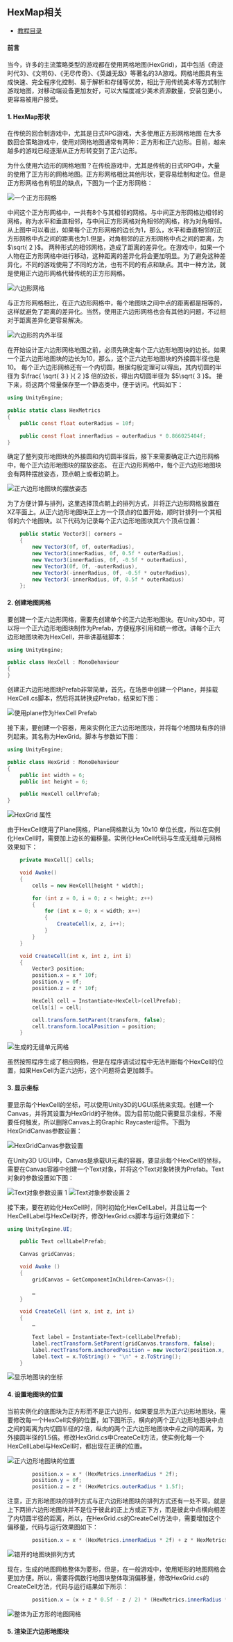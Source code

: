 ## HexMap相关
- [教程目录](https://catlikecoding.com/unity/tutorials/hex-map/)

#### 前言
当今，许多的主流策略类型的游戏都在使用网格地图(HexGrid)，其中包括《奇迹时代3》、《文明6》、《无尽传奇》、《英雄无敌》等著名的3A游戏。网格地图具有生成快速、完全程序化控制、易于解析和存储等优势，相比于用传统美术等方式制作游戏地图，对移动端设备更加友好，可以大幅度减少美术资源数量，安装包更小，更容易被用户接受。

#### 1. HexMap形状
在传统的回合制游戏中，尤其是日式RPG游戏，大多使用正方形网格地图
在大多数回合策略游戏中，使用对网格地图通常有两种：正方形和正六边形。目前，越来越多的游戏已经逐渐从正方形转变到了正六边形。

为什么使用六边形的网格地图？在传统游戏中，尤其是传统的日式RPG中，大量的使用了正方形的网格地图。正方形网格相比其他形状，更容易绘制和定位。但是正方形网格也有明显的缺点，下图为一个正方形网格：

![一个正方形网格](https://catlikecoding.com/unity/tutorials/hex-map/part-1/about-hexagons/square-grid.png)

中间这个正方形网格中，一共有8个与其相邻的网格。与中间正方形网格边相邻的网格，称为水平和垂直相邻，与中间正方形网格对角相邻的网格，称为对角相邻。
从上图中可以看出，如果每个正方形网格的边长为1，那么，水平和垂直相邻的正方形网格中点之间的距离也为1.但是，对角相邻的正方形网格中点之间的距离，为$\sqrt{ 2 }$。
两种形式的相邻网格，造成了距离的差异化。在游戏中，如果一个人物在正方形网格中进行移动，这种距离的差异化将会更加明显。为了避免这种差异化，不同的游戏使用了不同的方法，也有不同的有点和缺点。其中一种方法，就是使用正六边形网格代替传统的正方形网格。

![六边形网格](https://catlikecoding.com/unity/tutorials/hex-map/part-1/about-hexagons/hexagon-grid.png)

与正方形网格相比，在正六边形网格中，每个地图块之间中点的距离都是相等的，这样就避免了距离的差异化。当然，使用正六边形网格也会有其他的问题，不过相对于距离差异化更容易解决。

![六边形的内外半径](https://catlikecoding.com/unity/tutorials/hex-map/part-1/about-hexagons/hexagon.png)

在开始设计正六边形网格地图之前，必须先确定每个正六边形地图块的边长。如果一个正六边形地图块的边长为10，那么，这个正六边形地图块的外接圆半径也是10。
每个正六边形网格还有一个内切圆，根据勾股定理可以得出，其内切圆的半径为 $\frac{ \sqrt{ 3 } }{ 2 }$ 倍的边长，得出内切圆半径为 $5\sqrt{ 3 }$。
接下来，将这两个常量保存至一个静态类中，便于访问。代码如下：

```csharp
using UnityEngine;

public static class HexMetrics
{
	public const float outerRadius = 10f;

	public const float innerRadius = outerRadius * 0.866025404f;
}
```

确定了整列变形地图块的外接圆和内切圆半径后，接下来需要确定正六边形网格中，每个正六边形地图块的摆放姿态。
在正六边形网格中，每个正六边形地图块会有两种摆放姿态，顶点朝上或者边朝上。

![正六边形地图块的摆放姿态](https://catlikecoding.com/unity/tutorials/hex-map/part-1/about-hexagons/orientations.png)

为了方便计算与排列，这里选择顶点朝上的排列方式，并将正六边形网格放置在XZ平面上。从正六边形地图块正上方一个顶点的位置开始，顺时针排列一个其相邻的六个地图块。以下代码为记录每个正六边形地图块其六个顶点位置：

```csharp
    public static Vector3[] corners =
    {
        new Vector3(0f, 0f, outerRadius),
        new Vector3(innerRadius, 0f, 0.5f * outerRadius),
        new Vector3(innerRadius, 0f, -0.5f * outerRadius),
        new Vector3(0f, 0f, -outerRadius),
        new Vector3(-innerRadius, 0f, -0.5f * outerRadius),
        new Vector3(-innerRadius, 0f, 0.5f * outerRadius)
    };
```

#### 2. 创建地图网格
要创建一个正六边形网格，需要先创建单个的正六边形地图块。在Unity3D中，可以将一个正六边形地图块制作为Prefab，方便程序引用和统一修改。讲每个正六边形地图块称为HexCell，并串讲基础脚本：

```csharp
using UnityEngine;

public class HexCell : MonoBehaviour
{
}
```

创建正六边形地图块Prefab非常简单，首先，在场景中创建一个Plane，并挂载HexCell.cs脚本，然后将其转换成Prefab，结果如下图：

![使用plane作为HexCell Prefab](https://catlikecoding.com/unity/tutorials/hex-map/part-1/grid-construction/hex-cell-plane.png)

接下来，要创建一个容器，用来实例化正六边形地图块，并将每个地图块有序的排列起来。其名称为HexGrid。脚本与参数如下图：

```csharp
using UnityEngine;

public class HexGrid : MonoBehaviour
{
    public int width = 6;
    public int height = 6;

    public HexCell cellPrefab;
}
```

![HexGrid 属性](https://catlikecoding.com/unity/tutorials/hex-map/part-1/grid-construction/hex-grid.png)

由于HexCell使用了Plane网格，Plane网格默认为 10x10 单位长度，所以在实例化HexCell时，需要加上边长的偏移量。实例化HexCell代码与生成无缝单元网格效果如下：

```csharp
    private HexCell[] cells;

    void Awake()
    {
        cells = new HexCell[height * width];

        for (int z = 0, i = 0; z < height; z++)
        {
            for (int x = 0; x < width; x++)
            {
                CreateCell(x, z, i++);
            }
        }
    }

    void CreateCell(int x, int z, int i)
    {
        Vector3 position;
        position.x = x * 10f;
        position.y = 0f;
        position.z = z * 10f;

        HexCell cell = Instantiate<HexCell>(cellPrefab);
        cells[i] = cell;

        cell.transform.SetParent(transform, false);
        cell.transform.localPosition = position;
    }
```

![生成的无缝单元网格](https://catlikecoding.com/unity/tutorials/hex-map/part-1/grid-construction/square-grid-of-planes.png)

虽然按照程序生成了相应网格，但是在程序调试过程中无法判断每个HexCell的位置，如果HexCell为正六边形，这个问题将会更加棘手。

#### 3. 显示坐标
要显示每个HexCell的坐标，可以使用Unity3D的UGUI系统来实现。创建一个Canvas，并将其设置为HexGrid的子物体。因为目前功能只需要显示坐标，不需要任何触发，所以删除Canvas上的Graphic Raycaster组件。下图为HexGridCanvas参数设置：

![HexGridCanvas参数设置](https://catlikecoding.com/unity/tutorials/hex-map/part-1/grid-construction/canvas.png)

在Unity3D UGUI中，Canvas是承载UI元素的容器，要显示每个HexCell的坐标，需要在Canvas容器中创建一个Text对象，并将这个Text对象转换为Prefab。Text对象的参数设置如下图：

![Text对象参数设置 1](https://catlikecoding.com/unity/tutorials/hex-map/part-1/grid-construction/label-part-1.png)
![Text对象参数设置 2](https://catlikecoding.com/unity/tutorials/hex-map/part-1/grid-construction/label-part-2.png)

接下来，要在初始化HexCell时，同时初始化HexCellLabel，并且让每一个HexCellLabel与HexCell对齐，修改HexGrid.cs脚本与运行效果如下：
```csharp
using UnityEngine.UI;

    public Text cellLabelPrefab;

	Canvas gridCanvas;

	void Awake ()
    {
		gridCanvas = GetComponentInChildren<Canvas>();
		
		…
	}

    void CreateCell (int x, int z, int i)
    {
		…

		Text label = Instantiate<Text>(cellLabelPrefab);
		label.rectTransform.SetParent(gridCanvas.transform, false);
		label.rectTransform.anchoredPosition = new Vector2(position.x, position.z);
		label.text = x.ToString() + "\n" + z.ToString();
	}
```
![显示地图块的坐标](https://catlikecoding.com/unity/tutorials/hex-map/part-1/grid-construction/grid-with-labels.png)

#### 4. 设置地图块的位置
当前实例化的底图块为正方形而不是正六边形，如果要显示为正六边形地图块，需要修改每一个HexCell实例的位置，如下图所示，横向的两个正六边形地图块中点之间的距离为内切圆半径的2倍，纵向的两个正六边形地图块中点之间的距离，为外接圆半径的1.5倍。修改HexGrid.cs中CreateCell方法，使实例化每一个HexCellLabel与HexCell时，都出现在正确的位置。

![正六边形地图块的位置](https://catlikecoding.com/unity/tutorials/hex-map/part-1/grid-construction/neighbor-distances.png)

```csharp
		position.x = x * (HexMetrics.innerRadius * 2f);
		position.y = 0f;
		position.z = z * (HexMetrics.outerRadius * 1.5f);
```

注意，正方形地图块的排列方式与正六边形地图块的排列方式还有一处不同，就是上下两排六边形地图块并不是位于彼此的正上方或正下方，而是彼此中点横向相差了内切圆半径的距离，所以，在HexGrid.cs的CreateCell方法中，需要增加这个偏移量，代码与运行效果图如下：

```csharp
        position.x = x * (HexMetrics.innerRadius * 2f) + z * HexMetrics.innerRadius;
```

![错开的地图块排列方式](https://catlikecoding.com/unity/tutorials/hex-map/part-1/grid-construction/rhombus.png)

现在，生成的地图网格整体为菱形，但是，在一般游戏中，使用矩形的地图网格会更加方便。所以，需要将偶数行地图块整体取消偏移量，修改HexGrid.cs的CreateCell方法，代码与运行结果如下所示：

```csharp
        position.x = (x + z * 0.5f - z / 2) * (HexMetrics.innerRadius * 2f);
```

![整体为正方形的地图网格](https://catlikecoding.com/unity/tutorials/hex-map/part-1/grid-construction/rectangular-area.png)

#### 5. 渲染正六边形地图块